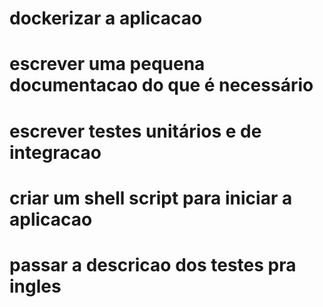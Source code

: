 # dockerizar a aplicacao
# escrever uma pequena documentacao do que é necessário
# escrever testes unitários e de integracao
# criar um shell script para iniciar a aplicacao
# passar a descricao dos testes pra ingles